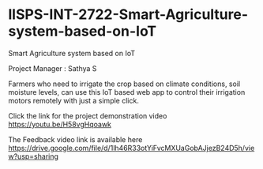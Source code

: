 # llSPS-INT-2722-Smart-Agriculture-system-based-on-IoT
Smart Agriculture system based on IoT

Project Manager : Sathya S

Farmers who need to irrigate the crop based on climate conditions, soil moisture levels,
can use this IoT based web app to control 
their irrigation motors remotely with just a simple click.

Click the link for the project demonstration video https://youtu.be/H58vgHqoawk

The Feedback video link is available here https://drive.google.com/file/d/1lh46R33otYiFvcMXUaGobAJjezB24D5h/view?usp=sharing
